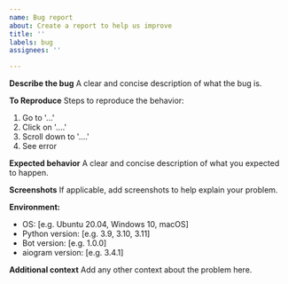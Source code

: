 ```yaml
---
name: Bug report
about: Create a report to help us improve
title: ''
labels: bug
assignees: ''

---
```


**Describe the bug**
A clear and concise description of what the bug is.

**To Reproduce**
Steps to reproduce the behavior:
1. Go to '...'
2. Click on '....'
3. Scroll down to '....'
4. See error

**Expected behavior**
A clear and concise description of what you expected to happen.

**Screenshots**
If applicable, add screenshots to help explain your problem.

**Environment:**
 - OS: [e.g. Ubuntu 20.04, Windows 10, macOS]
 - Python version: [e.g. 3.9, 3.10, 3.11]
 - Bot version: [e.g. 1.0.0]
 - aiogram version: [e.g. 3.4.1]

**Additional context**
Add any other context about the problem here.
